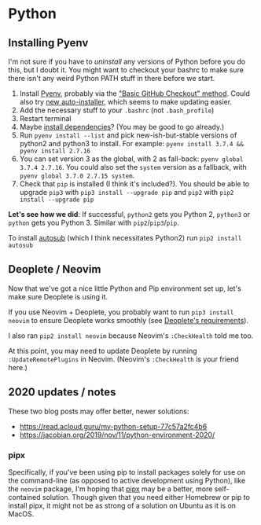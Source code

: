 # Python 

## Installing Pyenv

I'm not sure if you have to _uninstall_ any versions of Python before you do this, but I doubt it. You might want to checkout your bashrc to make sure there isn't any weird Python PATH stuff in there before we start.

1. Install [Pyenv](https://github.com/pyenv/pyenv#installation), probably via the ["Basic GitHub Checkout" method](https://github.com/pyenv/pyenv#basic-github-checkout). Could also try [new auto-installer](https://github.com/pyenv/pyenv-installer), which seems to make updating easier.
2. Add the necessary stuff to your `.bashrc` (not `.bash_profile`)
3. Restart terminal
4. Maybe [install dependencies](https://github.com/pyenv/pyenv/wiki#suggested-build-environment)? (You may be good to go already.)
5. Run `pyenv install --list` and pick new-ish-but-stable versions of  python2 and python3 to install. For example: `pyenv install 3.7.4 && pyenv install 2.7.16`
6. You can set version 3 as the global, with 2 as fall-back: `pyenv global 3.7.4 2.7.16`. You could also set the `system` version as a fallback, with `pyenv global 3.7.0 2.7.15 system`.
7. Check that `pip` is installed (I think it's included?). You should be able to upgrade `pip3` with `pip3 install --upgrade pip` and `pip2` with `pip2 install --upgrade pip`

**Let's see how we did**: If successful, `python2` gets you Python 2, `python3` or `python` gets you Python 3. Similar with `pip2`/`pip3`/`pip`. 

To install [autosub](https://github.com/agermanidis/autosub) (which I think necessitates Python2) run `pip2 install autosub`

## Deoplete / Neovim

Now that we've got a nice little Python and Pip environment set up, let's make sure Deoplete is using it.

If you use Neovim + Deoplete, you probably want to run `pip3 install neovim` to ensure Deoplete works smoothly (see [Deoplete's requirements](https://github.com/Shougo/deoplete.nvim#requirements)).

I also ran `pip2 install neovim` because Neovim's `:CheckHealth` told me too. 

At this point, you may need to update Deoplete by running `:UpdateRemotePlugins` in Neovim. (Neovim's `:CheckHealth` is your friend here.)

## 2020 updates / notes

These two blog posts may offer better, newer solutions:
- https://read.acloud.guru/my-python-setup-77c57a2fc4b6
- https://jacobian.org/2019/nov/11/python-environment-2020/

### pipx

Specifically, if you've been using pip to install packages solely for use on the command-line (as opposed to active development using Python), like the `neovim` package, I'm hoping that [pipx](https://pypi.org/project/pipx/) may be a better, more self-contained solution. Though given that you need either Homebrew or pip to install pipx, it might not be as strong of a solution on Ubuntu as it is on MacOS.
